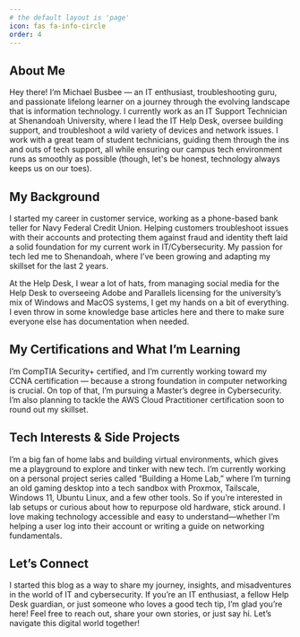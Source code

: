 ```yaml
---
# the default layout is 'page'
icon: fas fa-info-circle
order: 4
---
```


## About Me

Hey there! I’m Michael Busbee — an IT enthusiast, troubleshooting guru, and passionate lifelong learner on a journey through the evolving landscape that is information technology. I currently work as an IT Support Technician at Shenandoah University, where I lead the IT Help Desk, oversee building support, and troubleshoot a wild variety of devices and network issues. I work with a great team of student technicians, guiding them through the ins and outs of tech support, all while ensuring our campus tech environment runs as smoothly as possible (though, let's be honest, technology always keeps us on our toes).

## My Background

I started my career in customer service, working as a phone-based bank teller for Navy Federal Credit Union. Helping customers troubleshoot issues with their accounts and protecting them against fraud and identity theft laid a solid foundation for my current work in IT/Cybersecurity. My passion for tech led me to Shenandoah, where I’ve been growing and adapting my skillset for the last 2 years.

At the Help Desk, I wear a lot of hats, from managing social media for the Help Desk to overseeing Adobe and Parallels licensing for the university’s mix of Windows and MacOS systems, I get my hands on a bit of everything. I even throw in some knowledge base articles here and there to make sure everyone else has documentation when needed.

## My Certifications and What I’m Learning

I’m CompTIA Security+ certified, and I’m currently working toward my CCNA certification — because a strong foundation in computer networking is crucial. On top of that, I’m pursuing a Master’s degree in Cybersecurity. I’m also planning to tackle the AWS Cloud Practitioner certification soon to round out my skillset.

## Tech Interests & Side Projects

I’m a big fan of home labs and building virtual environments, which gives me a playground to explore and tinker with new tech. I’m currently working on a personal project series called “Building a Home Lab,” where I’m turning an old gaming desktop into a tech sandbox with Proxmox, Tailscale, Windows 11, Ubuntu Linux, and a few other tools. So if you’re interested in lab setups or curious about how to repurpose old hardware, stick around. I love making technology accessible and easy to understand—whether I’m helping a user log into their account or writing a guide on networking fundamentals.

## Let’s Connect

I started this blog as a way to share my journey, insights, and misadventures in the world of IT and cybersecurity. If you’re an IT enthusiast, a fellow Help Desk guardian, or just someone who loves a good tech tip, I’m glad you’re here! Feel free to reach out, share your own stories, or just say hi. Let’s navigate this digital world together!

